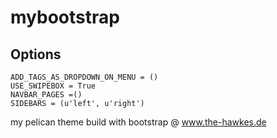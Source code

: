 mybootstrap
===========

Options
--------
```
ADD_TAGS_AS_DROPDOWN_ON_MENU = ()   
USE_SWIPEBOX = True   
NAVBAR_PAGES =()   
SIDEBARS = (u'left', u'right')   
```

my pelican theme build with bootstrap
@ www.the-hawkes.de
